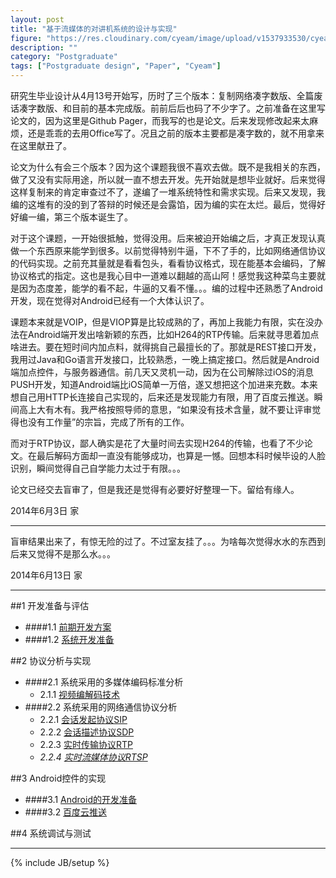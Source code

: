 ```yaml
---
layout: post
title: "基于流媒体的对讲机系统的设计与实现"
figure: "https://res.cloudinary.com/cyeam/image/upload/v1537933530/cyeam/c168.png"
description: ""
category: "Postgraduate"
tags: ["Postgraduate design", "Paper", "Cyeam"]
---
```


研究生毕业设计从4月13号开始写，历时了三个版本：复制网络凑字数版、全篇废话凑字数版、和目前的基本完成版。前前后后也码了不少字了。之前准备在这里写论文的，因为这里是Github Pager，而我写的也是论文。后来发现修改起来太麻烦，还是乖乖的去用Office写了。况且之前的版本主要都是凑字数的，就不用拿来在这里献丑了。

论文为什么有会三个版本？因为这个课题我很不喜欢去做。既不是我相关的东西，做了又没有实际用途，所以就一直不想去开发。先开始就是想毕业就好。后来觉得这样复制来的肯定审查过不了，遂编了一堆系统特性和需求实现。后来又发现，我编的这堆有的没的到了答辩的时候还是会露馅，因为编的实在太烂。最后，觉得好好编一编，第三个版本诞生了。

对于这个课题，一开始很抵触，觉得没用。后来被迫开始编之后，才真正发现认真做一个东西原来能学到很多。以前觉得特别牛逼，下不了手的，比如网络通信协议的代码实现。之前充其量就是看看包头，看看协议格式，现在能基本会编码，了解协议格式的指定。这也是我心目中一道难以翻越的高山阿！感觉我这种菜鸟主要就是因为态度差，能学的看不起，牛逼的又看不懂。。。编的过程中还熟悉了Android开发，现在觉得对Android已经有一个大体认识了。

课题本来就是VOIP，但是VIOP算是比较成熟的了，再加上我能力有限，实在没办法在Android端开发出啥新颖的东西，比如H264的RTP传输。后来就寻思着加点啥进去。要在短时间内加点料，就得挑自己最擅长的了。那就是REST接口开发，我用过Java和Go语言开发接口，比较熟悉，一晚上搞定接口。然后就是Android端加点控件，与服务器通信。前几天又灵机一动，因为在公司解除过iOS的消息PUSH开发，知道Android端比iOS简单一万倍，遂又想把这个加进来充数。本来想自己用HTTP长连接自己实现的，后来还是发现能力有限，用了百度云推送。瞬间高上大有木有。我严格按照导师的意思，“如果没有技术含量，就不要让评审觉得也没有工作量”的宗旨，完成了所有的工作。

而对于RTP协议，鄙人确实是花了大量时间去实现H264的传输，也看了不少论文。在最后解码方面却一直没有能够成功，也算是一憾。回想本科时候毕设的人脸识别，瞬间觉得自己自学能力太过于有限。。。

论文已经交去盲审了，但是我还是觉得有必要好好整理一下。留给有缘人。

2014年6月3日 家

---

盲审结果出来了，有惊无险的过了。不过室友挂了。。。为啥每次觉得水水的东西到后来又觉得不是那么水。。。

2014年6月13日 家

---

##1 开发准备与评估
+ ####1.1 [前期开发方案](https://blog.cyeam.com/postgraduate/2014/02/04/postgraduate_design_evaluate)
+ ####1.2 [系统开发准备](https://blog.cyeam.com/postgraduate/2014/04/17/pager_prepare)

##2 协议分析与实现
+ ####2.1 系统采用的多媒体编码标准分析
    + 2.1.1 [视频编解码技术](https://blog.cyeam.com/postgraduate/2014/04/17/pager_video)
+ ####2.2 系统采用的网络通信协议分析
    + 2.2.1 [会话发起协议SIP](https://blog.cyeam.com/postgraduate/2014/03/05/sip)
    + 2.2.2 [会话描述协议SDP](https://blog.cyeam.com/postgraduate/2014/04/17/pager_sdp)
    + 2.2.3 [实时传输协议RTP](https://blog.cyeam.com/postgraduate/2014/04/17/pager_rtp)
    + *2.2.4 [实时流媒体协议RTSP](https://blog.cyeam.com/postgraduate/2014/04/17/pager_rtsp)*

##3 Android控件的实现
+ ####3.1 [Android的开发准备](https://blog.cyeam.com/postgraduate/2014/04/17/pager_android_framework)
+ ####3.2 [百度云推送](https://blog.cyeam.com/golang/2014/06/11/baiduyunpush)

##4 系统调试与测试


---




{% include JB/setup %}
